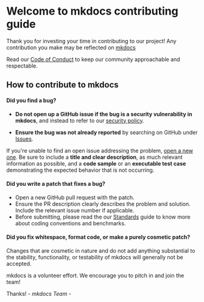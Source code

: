 # Welcome to mkdocs contributing guide

Thank you for investing your time in contributing to our project! Any contribution you make may be reflected on [mkdocs](https://github.com/fga-eps-mds/2022-2-Squad07)

Read our [Code of Conduct](./CODE_OF_CONDUCT.md) to keep our community approachable and respectable.

## How to contribute to mkdocs

#### **Did you find a bug?**

* **Do not open up a GitHub issue if the bug is a security vulnerability
 in mkdocs**, and instead to refer to our [security policy](./SECURITY.md).

* **Ensure the bug was not already reported** by searching on GitHub under [Issues](https://github.com/fga-eps-mds/2022-2-Squad07/issues).

If you're unable to find an open issue addressing the problem, [open a new one](https://github.com/fga-eps-mds/2022-2-Squad07/issues/new). Be sure to include a **title and clear description**, as much relevant information as possible, and a **code sample** or an **executable test case** demonstrating the expected behavior that is not occurring.

#### **Did you write a patch that fixes a bug?**

* Open a new GitHub pull request with the patch.
* Ensure the PR description clearly describes the problem and solution. Include the relevant issue number if applicable.
* Before submitting, please read the our [Standards](https://fga-eps-mds.github.io/2022-2-Squad07/code_conduct.html) guide to know more about coding conventions and benchmarks.

#### **Did you fix whitespace, format code, or make a purely cosmetic patch?**

Changes that are cosmetic in nature and do not add anything substantial to the stability, functionality, or testability of mkdocs will generally not be accepted.

mkdocs is a volunteer effort. We encourage you to pitch in and join the team!

Thanks! - *mkdocs Team* -
